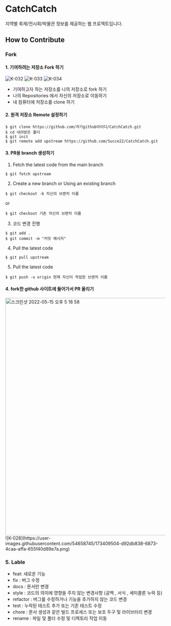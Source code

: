 # CatchCatch
지역별 축제/전시회/박물관 정보를 제공하는 웹 프로젝트입니다.

## How to Contribute
### Fork

#### 1. 기여하려는 저장소 Fork 하기

![K-032](https://user-images.githubusercontent.com/54658745/173409182-42cc5448-22cc-4a3a-8a35-7cf107174016.png)
![K-033](https://user-images.githubusercontent.com/54658745/173409193-4aafd430-2b2a-4227-8d1a-aed9758a6885.png)
![K-034](https://user-images.githubusercontent.com/54658745/173409196-f0204266-7444-4418-8f38-63502419e36b.png)


- 기여하고자 하는 저장소를 나의 저장소로 fork 하기
- 나의 Repositories 에서 자신의 저장소로 이동하기
- 내 컴퓨터에 저장소를 clone 하기


#### 2. 원격 저장소 Remote 설정하기
```
$ git clone https://github.com/자기github아이디/CatchCatch.git
$ cd 내려받은 폴더
$ git init
$ git remote add upstream https://github.com/Succe22/CatchCatch.git
```


#### 3. PR용 branch 생성하기
1. Fetch the latest code from the main branch

```
$ git fetch upstream
```

2. Create a new branch or Using an existing branch
```
$ git checkout -b 자신의 브랜치 이름
```

or 

```
$ git checkout 기존 자신의 브랜치 이름
```

3. 코드 변경 진행
```
$ git add .
$ git commit -m "커밋 메시지"
```

4. Pull the latest code
```
$ git pull upstream
```

5. Pull the latest code
```
$ git push -u origin 현재 자신이 작업한 브랜치 이름
```


#### 4. fork한 github 사이트에 들어가서 PR 올리기
<img width="746" alt="스크린샷 2022-05-15 오후 5 18 58" src="https://user-images.githubusercontent.com/54658745/168463834-03a9dd15-ea86-4f99-b6f5-931bb260d62d.png">
![K-028](https://user-images.githubusercontent.com/54658745/173409504-d92db838-6873-4caa-affa-655f40d89e7a.png)

  
  
  
### 5. Lable
- feat: 새로운 기능
- fix : 버그 수정
- docs : 문서만 변경
- style : 코드의 의미에 영향을 주지 않는 변경사항 (공백 , 서식 , 세미콜론 누락 등)
- refactor : 버그를 수정하거나 기능을 추가하지 않는 코드 변경
- test : 누락된 테스트 추가 또는 기존 테스트 수정
- chore : 문서 생성과 같은 빌드 프로세스 또는 보조 두구 및 라이브러리 변경
- rename : 파일 및 폴더 수정 및 디렉토리 작업 이동
